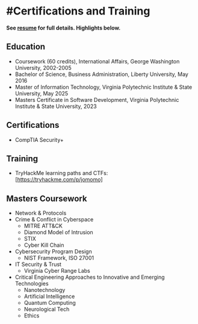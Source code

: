 # #Certifications and Training

<b>See [resume](https://github.com/jodymiller/Cybersecurity/blob/main/certifications-and-training/Resume.pdf) for full details. Highlights below.</b>

## Education
* Coursework (60 credits), International Affairs, George Washington University, 2002-2005
* Bachelor of Science, Business Administration, Liberty University, May 2016
* Master of Information Technology, Virginia Polytechnic Institute & State University, May 2025
* Masters Certificate in Software Development, Virginia Polytechnic Institute & State University, 2023

## Certifications
* CompTIA Security+

## Training
* TryHackMe learning paths and CTFs: [https://tryhackme.com/p/jomomo]

## Masters Coursework
* Network & Protocols
* Crime & Conflict in Cyberspace
  * MITRE ATT&CK
  * Diamond Model of Intrusion
  * STIX
  * Cyber Kill Chain
* Cybersecurity Program Design
  * NIST Framework, ISO 27001
* IT Security & Trust
  * Virginia Cyber Range Labs
* Critical Engineering Approaches to Innovative and Emerging Technologies
  * Nanotechnology
  * Artificial Intelligence
  * Quantum Computing
  * Neurological Tech
  * Ethics




